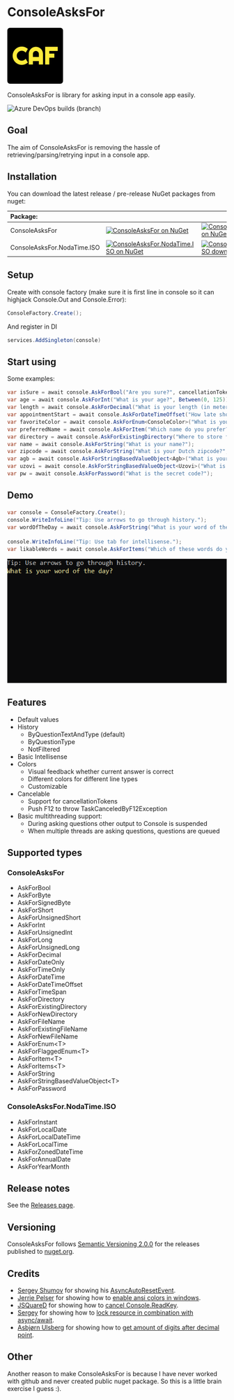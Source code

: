 # ConsoleAsksFor
![Icon](https://raw.githubusercontent.com/Pjotrtje/ConsoleAsksFor/main/docs/icon-128x128.png) 

ConsoleAsksFor is library for asking input in a console app easily.

![Azure DevOps builds (branch)](https://img.shields.io/azure-devops/build/Pjotrtje/PvS/20/main)


## Goal
The aim of ConsoleAsksFor is removing the hassle of retrieving/parsing/retrying input in a console app.


## Installation
You can download the latest release / pre-release NuGet packages from nuget:


 | Package: |  |  | 
 | :--- | --- | --- |
 | ConsoleAsksFor | [![ConsoleAsksFor on NuGet](https://img.shields.io/nuget/v/ConsoleAsksFor.svg)](https://www.nuget.org/packages/ConsoleAsksFor) | [![ConsoleAsksFor downloads on NuGet](https://img.shields.io/nuget/dt/ConsoleAsksFor.svg)](https://www.nuget.org/packages/ConsoleAsksFor) |
 | ConsoleAsksFor.NodaTime.ISO | [![ConsoleAsksFor.NodaTime.ISO on NuGet](https://img.shields.io/nuget/v/ConsoleAsksFor.NodaTime.ISO.svg)](https://www.nuget.org/packages/ConsoleAsksFor.NodaTime.ISO) | [![ConsoleAsksFor.NodaTime.ISO downloads on NuGet](https://img.shields.io/nuget/dt/ConsoleAsksFor.NodaTime.ISO.svg)](https://www.nuget.org/packages/ConsoleAsksFor.NodaTime.ISO) |


## Setup
Create with console factory (make sure it is first line in console so it can highjack Console.Out and Console.Error):

```csharp
ConsoleFactory.Create();
```

And register in DI

```csharp
services.AddSingleton(console)
```


## Start using
Some examples:

```csharp
var isSure = await console.AskForBool("Are you sure?", cancellationToken: cancellationToken);
var age = await console.AskForInt("What is your age?", Between(0, 125));
var length = await console.AskForDecimal("What is your length (in meters)?", Scale.Two, Between(0m, 2.5m));
var appointmentStart = await console.AskForDateTimeOffset("How late should we meet?", TimeZoneInfo.Local, AtLeast(DateTimeOffset.Now), defaultValue: DateTimeOffset.Now.AddHours(1));
var favoriteColor = await console.AskForEnum<ConsoleColor>("What is your favorite color?");
var preferredName = await console.AskForItem("Which name do you prefer?", ["Jantje", "Pietje"]);
var directory = await console.AskForExistingDirectory("Where to store file?", defaultValue: new DirectoryInfo(@"C:\Temp"));
var name = await console.AskForString("What is your name?");
var zipcode = await console.AskForString("What is your Dutch zipcode?", new Regex("^[1-9][0-9]{3}[A-Z]{2}$"), "Format: '5555AA' where first digit is not a 0");
var agb = await console.AskForStringBasedValueObject<Agb>("What is your agb?", Agb.TryParse, x => x.ToString(), "8 numbers");
var uzovi = await console.AskForStringBasedValueObject<Uzovi>("What is your uzovi?", "4 numbers"); // Uzovi implements IParsable<Uzovi> and IFormattable
var pw = await console.AskForPassword("What is the secret code?");
```


## Demo
```csharp
var console = ConsoleFactory.Create();
console.WriteInfoLine("Tip: Use arrows to go through history.");
var wordOfTheDay = await console.AskForString("What is your word of the day?");

console.WriteInfoLine("Tip: Use tab for intellisense.");
var likableWords = await console.AskForItems("Which of these words do you like?", ["Whale", "Yesterday", "Some", "Stereo", "Random"]);
```
![Demo](https://raw.githubusercontent.com/Pjotrtje/ConsoleAsksFor/main/docs/demo.gif)


## Features
* Default values
* History
  * ByQuestionTextAndType (default)
  * ByQuestionType
  * NotFiltered
* Basic Intellisense
* Colors
  * Visual feedback whether current answer is correct
  * Different colors for different line types
  * Customizable
* Cancelable
  * Support for cancellationTokens
  * Push F12 to throw TaskCanceledByF12Exception
* Basic multithreading support:
  * During asking questions other output to Console is suspended
  * When multiple threads are asking questions, questions are queued


## Supported types
### ConsoleAsksFor
* AskForBool
* AskForByte 
* AskForSignedByte
* AskForShort 
* AskForUnsignedShort
* AskForInt 
* AskForUnsignedInt
* AskForLong 
* AskForUnsignedLong
* AskForDecimal
* AskForDateOnly
* AskForTimeOnly
* AskForDateTime
* AskForDateTimeOffset
* AskForTimeSpan
* AskForDirectory 
* AskForExistingDirectory 
* AskForNewDirectory
* AskForFileName 
* AskForExistingFileName 
* AskForNewFileName
* AskForEnum\<T>
* AskForFlaggedEnum\<T>
* AskForItem\<T>
* AskForItems\<T>
* AskForString
* AskForStringBasedValueObject\<T>
* AskForPassword


### ConsoleAsksFor.NodaTime.ISO
* AskForInstant
* AskForLocalDate
* AskForLocalDateTime
* AskForLocalTime
* AskForZonedDateTime
* AskForAnnualDate
* AskForYearMonth


## Release notes
See the [Releases page](https://github.com/Pjotrtje/ConsoleAsksFor/releases/).


## Versioning
ConsoleAsksFor follows [Semantic Versioning 2.0.0](http://semver.org/spec/v2.0.0.html) for the releases published to [nuget.org](https://www.nuget.org/).

## Credits
* [Sergey Shumov](https://gist.github.com/SHSE) for showing his [AsyncAutoResetEvent](https://gist.github.com/SHSE/5107198).
* [Jerrie Pelser](https://www.jerriepelser.com/) for showing how to [enable ansi colors in windows](https://www.jerriepelser.com/blog/using-ansi-color-codes-in-net-console-apps/).
* [JSQuareD](https://stackoverflow.com/users/1370541/jsquared) for showing how to [cancel Console.ReadKey](https://stackoverflow.com/questions/57615/how-to-add-a-timeout-to-console-readline/18342182#18342182).
* [Sergey](https://stackoverflow.com/users/1844247/sergey) for showing how to [lock resource in combination with async/await](https://stackoverflow.com/questions/7612602/why-cant-i-use-the-await-operator-within-the-body-of-a-lock-statement/50139704#50139704).
* [Asbjørn Ulsberg](https://gist.github.com/asbjornu) for showing how to [get amount of digits after decimal point](https://gist.github.com/asbjornu/c1f43647c9c2e3723a7a).

## Other
Another reason to make ConsoleAsksFor is because I have never worked with github and never created public nuget package. So this is a little brain exercise I guess :). 

